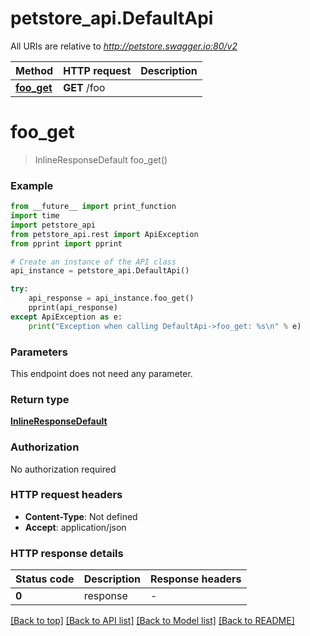 # petstore_api.DefaultApi

All URIs are relative to *http://petstore.swagger.io:80/v2*

Method | HTTP request | Description
------------- | ------------- | -------------
[**foo_get**](DefaultApi.md#foo_get) | **GET** /foo | 


# **foo_get**
> InlineResponseDefault foo_get()



### Example

```python
from __future__ import print_function
import time
import petstore_api
from petstore_api.rest import ApiException
from pprint import pprint

# Create an instance of the API class
api_instance = petstore_api.DefaultApi()

try:
    api_response = api_instance.foo_get()
    pprint(api_response)
except ApiException as e:
    print("Exception when calling DefaultApi->foo_get: %s\n" % e)
```

### Parameters
This endpoint does not need any parameter.

### Return type

[**InlineResponseDefault**](InlineResponseDefault.md)

### Authorization

No authorization required

### HTTP request headers

 - **Content-Type**: Not defined
 - **Accept**: application/json

### HTTP response details
| Status code | Description | Response headers |
|-------------|-------------|------------------|
**0** | response |  -  |

[[Back to top]](#) [[Back to API list]](../README.md#documentation-for-api-endpoints) [[Back to Model list]](../README.md#documentation-for-models) [[Back to README]](../README.md)

